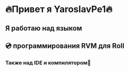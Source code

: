 #   🔥Привет я YaroslavPe1🔥

##     Я работаю над языком
##    💿 программирования RVM для Roll

### Также над IDE и компилятором🧾







    
